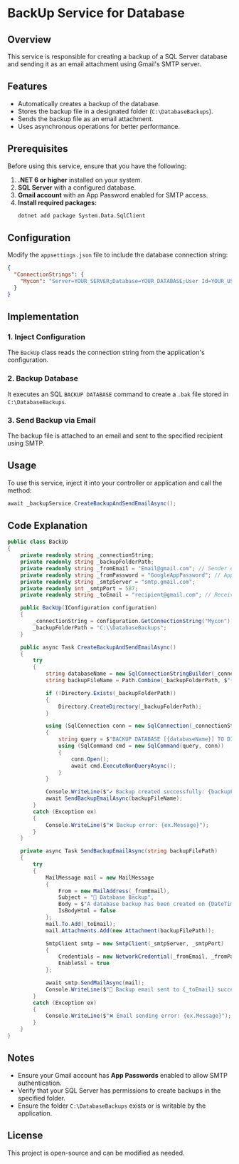 ﻿# BackUp Service for Database

## Overview
This service is responsible for creating a backup of a SQL Server database and sending it as an email attachment using Gmail's SMTP server.

## Features
- Automatically creates a backup of the database.
- Stores the backup file in a designated folder (`C:\DatabaseBackups`).
- Sends the backup file as an email attachment.
- Uses asynchronous operations for better performance.

## Prerequisites
Before using this service, ensure that you have the following:

1. **.NET 6 or higher** installed on your system.
2. **SQL Server** with a configured database.
3. **Gmail account** with an App Password enabled for SMTP access.
4. **Install required packages:**
   ```sh
   dotnet add package System.Data.SqlClient
   ```

## Configuration
Modify the `appsettings.json` file to include the database connection string:
```json
{
  "ConnectionStrings": {
    "Mycon": "Server=YOUR_SERVER;Database=YOUR_DATABASE;User Id=YOUR_USER;Password=YOUR_PASSWORD;"
  }
}
```

## Implementation
### 1. Inject Configuration
The `BackUp` class reads the connection string from the application's configuration.

### 2. Backup Database
It executes an SQL `BACKUP DATABASE` command to create a `.bak` file stored in `C:\DatabaseBackups`.

### 3. Send Backup via Email
The backup file is attached to an email and sent to the specified recipient using SMTP.

## Usage
To use this service, inject it into your controller or application and call the method:
```csharp
await _backupService.CreateBackupAndSendEmailAsync();
```

## Code Explanation

```csharp
public class BackUp
{
    private readonly string _connectionString;
    private readonly string _backupFolderPath;
    private readonly string _fromEmail = "Email@gmail.com"; // Sender email
    private readonly string _fromPassword = "GoogleAppPassword"; // App password
    private readonly string _smtpServer = "smtp.gmail.com";
    private readonly int _smtpPort = 587;
    private readonly string _toEmail = "recipient@gmail.com"; // Receiver email

    public BackUp(IConfiguration configuration)
    {
        _connectionString = configuration.GetConnectionString("Mycon");
        _backupFolderPath = "C:\\DatabaseBackups";
    }

    public async Task CreateBackupAndSendEmailAsync()
    {
        try
        {
            string databaseName = new SqlConnectionStringBuilder(_connectionString).InitialCatalog;
            string backupFileName = Path.Combine(_backupFolderPath, $"{databaseName}_{DateTime.Now:yyyyMMddHHmmss}.bak");

            if (!Directory.Exists(_backupFolderPath))
            {
                Directory.CreateDirectory(_backupFolderPath);
            }

            using (SqlConnection conn = new SqlConnection(_connectionString))
            {
                string query = $"BACKUP DATABASE [{databaseName}] TO DISK = '{backupFileName}'";
                using (SqlCommand cmd = new SqlCommand(query, conn))
                {
                    conn.Open();
                    await cmd.ExecuteNonQueryAsync();
                }
            }

            Console.WriteLine($"✔️ Backup created successfully: {backupFileName}");
            await SendBackupEmailAsync(backupFileName);
        }
        catch (Exception ex)
        {
            Console.WriteLine($"❌ Backup error: {ex.Message}");
        }
    }

    private async Task SendBackupEmailAsync(string backupFilePath)
    {
        try
        {
            MailMessage mail = new MailMessage
            {
                From = new MailAddress(_fromEmail),
                Subject = "📌 Database Backup",
                Body = $"A database backup has been created on {DateTime.Now:yyyy/MM/dd HH:mm:ss}.",
                IsBodyHtml = false
            };
            mail.To.Add(_toEmail);
            mail.Attachments.Add(new Attachment(backupFilePath));

            SmtpClient smtp = new SmtpClient(_smtpServer, _smtpPort)
            {
                Credentials = new NetworkCredential(_fromEmail, _fromPassword),
                EnableSsl = true
            };

            await smtp.SendMailAsync(mail);
            Console.WriteLine($"📧 Backup email sent to {_toEmail} successfully!");
        }
        catch (Exception ex)
        {
            Console.WriteLine($"❌ Email sending error: {ex.Message}");
        }
    }
}
```

## Notes
- Ensure your Gmail account has **App Passwords** enabled to allow SMTP authentication.
- Verify that your SQL Server has permissions to create backups in the specified folder.
- Ensure the folder `C:\DatabaseBackups` exists or is writable by the application.

## License
This project is open-source and can be modified as needed.

